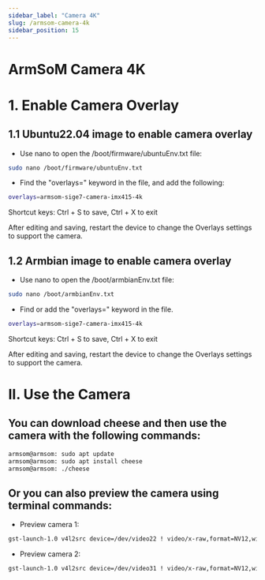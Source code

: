 ```yaml
---
sidebar_label: "Camera 4K"
slug: /armsom-camera-4k
sidebar_position: 15
---
```

# ArmSoM Camera 4K

# 1. Enable Camera Overlay

## 1.1 Ubuntu22.04 image to enable camera overlay

- Use nano to open the /boot/firmware/ubuntuEnv.txt file:

```bash
sudo nano /boot/firmware/ubuntuEnv.txt
```

- Find the "overlays=" keyword in the file, and add the following: 

```bash
overlays=armsom-sige7-camera-imx415-4k
```

Shortcut keys: Ctrl + S to save, Ctrl + X to exit

After editing and saving, restart the device to change the Overlays settings to support the camera.

## 1.2 Armbian image to enable camera overlay

- Use nano to open the /boot/armbianEnv.txt file:

```bash 
sudo nano /boot/armbianEnv.txt
```

- Find or add the "overlays=" keyword in the file.


```bash
overlays=armsom-sige7-camera-imx415-4k 
```

Shortcut keys: Ctrl + S to save, Ctrl + X to exit  

After editing and saving, restart the device to change the Overlays settings to support the camera.

# II. Use the Camera

## You can download cheese and then use the camera with the following commands:

```bash
armsom@armsom: sudo apt update
armsom@armsom: sudo apt install cheese  
armsom@armsom: ./cheese
```

## Or you can also preview the camera using terminal commands:

- Preview camera 1:

```bash
gst-launch-1.0 v4l2src device=/dev/video22 ! video/x-raw,format=NV12,width=3840,height=2160,framerate=30/1 ! videoconvert ! autovideosink
```

- Preview camera 2: 

```bash
gst-launch-1.0 v4l2src device=/dev/video31 ! video/x-raw,format=NV12,width=3840,height=2160,framerate=30/1 ! videoconvert ! autovideosink 
```

